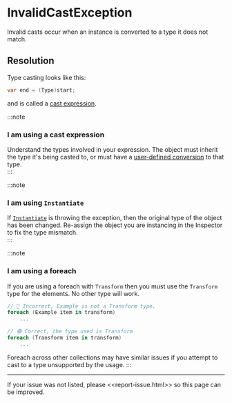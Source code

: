 # InvalidCastException

Invalid casts occur when an instance is converted to a type it does not match.

## Resolution

Type casting looks like this:
```csharp
var end = (Type)start;
```
and is called a [cast expression](https://docs.microsoft.com/en-us/dotnet/csharp/language-reference/operators/type-testing-and-cast#cast-expression).

:::note  
### I am using a cast expression
Understand the types involved in your expression.
The object must inherit the type it's being casted to, or must have a [user-defined conversion](https://docs.microsoft.com/en-us/dotnet/csharp/language-reference/operators/user-defined-conversion-operators) to that type.  
:::  

:::note  
### I am using `Instantiate`
If [`Instantiate`](https://docs.unity3d.com/ScriptReference/Object.Instantiate.html) is throwing the exception, then the original type of the object has been changed.
Re-assign the object you are instancing in the Inspector to fix the type mismatch.  
:::  

:::note  
### I am using a foreach
If you are using a foreach with `Transform` then you must use the `Transform` type for the elements. No other type will work.

```csharp
// 🔴 Incorrect, Example is not a Transform type.
foreach (Example item in transform)
    ...

// 🟢 Correct, the type used is Transform
foreach (Transform item in transform)
    ...
```

Foreach across other collections may have similar issues if you attempt to cast to a type unsupported by the usage.
:::  

---

If your issue was not listed, please <<report-issue.html>> so this page can be improved.
